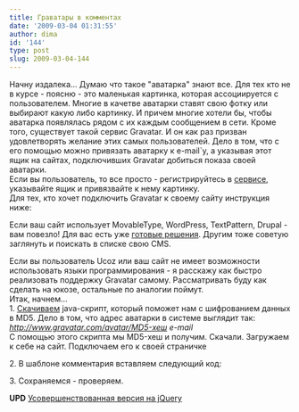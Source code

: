 ```yaml
---
title: Граватары в комментах
date: '2009-03-04 01:31:55'
author: dima
id: '144'
type: post
slug: 2009-03-04-144
---
```


Начну издалека... Думаю что такое "аватарка" знают все. Для тех кто не в курсе - поясню - это маленькая картинка, которая ассоциируется с пользователем. Многие в качетве аватарки ставят свою фотку или выбирают какую либо картинку. И причем многие хотели бы, чтобы аватарка появлялась рядом с их каждым сообщением в сети. Кроме того, существует такой сервис Gravatar. И он как раз призван удовлетворять желание этих самых пользователей. Дело в том, что с его помощью можно привязать аватарку к e-mail\`у, а указывая этот ящик на сайтах, подключивших Gravatar добиться показа своей аватарки.  
Если вы пользователь, то все просто - регистрируйтесь в [сервисе](http://gravatar.com), указывайте ящик и привязвайте к нему картинку.  
Для тех, кто хочет подключить Gravatar к своему сайту инструкция ниже:

Если ваш сайт использует MovableType, WordPress, TextPattern, Drupal - вам повезло! Для вас есть уже [готовые решения](http://en.gravatar.com/site/implement). Другим тоже советую заглянуть и поискать в списке свою CMS.

Если вы пользователь Ucoz или ваш сайт не имеет возможности использовать языки программирования - я расскажу как быстро реализовать поддержку Gravatar самому. Рассматривать буду как сделать на юкозе, остальные по аналогии поймут.  
Итак, начнем...  
1\. [Скачиваем](http://pajhome.org.uk/crypt/md5/md5.js) java-скрипт, который поможет нам с шифрованием данных в MD5. Дело в том, что адрес аватарки в системе выглядит так: _http://www.gravatar.com/avatar/MD5-хеш e-mail_  
С помощью этого скрипта мы MD5-хеш и получим. Скачали. Загружаем к себе на сайт. Подключаем его к своей страничке  
<script src="_адрес\_сайта_/md5.js" type="text/javascript"></script>  
2\. В шаблоне комментария вставляем следующий код:  
<script type="text/javascript"><!--  
hash = hex\_md5("$EMAIL$");  
document.write("<img src='http://www.gravatar.com/avatar/"+hash+"?d=wavatar&s=80&r=g'>");  
//--></script>  
  
3\. Сохраняемся - проверяем.

**UPD** [Усовершенствованная версия на jQuery](http://my-html.ru/blog/gravatar_v_kommentarijakh_na_jquery/2010-01-10-7)